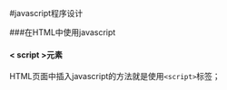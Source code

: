 #javascript程序设计

###在HTML中使用javascript

#### < script >元素

HTML页面中插入javascript的方法就是使用```<script>```标签；



